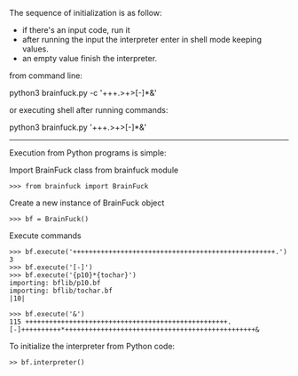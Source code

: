 The sequence of initialization is as follow:
- if there's an input code, run it
- after running the input the interpreter enter in 
  shell mode keeping values.
- an empty value finish the interpreter.

from command line:

python3 brainfuck.py -c '+++.>+>[-]*&'

or executing shell after running commands:

python3 brainfuck.py '+++.>+>[-]*&'

---

Execution from Python programs is simple:

Import BrainFuck class from brainfuck module

```
>>> from brainfuck import BrainFuck
```

Create a new instance of BrainFuck object

```
>>> bf = BrainFuck()
```

Execute commands

```
>>> bf.execute('+++++++++++++++++++++++++++++++++++++++++++++++++++.')
3
>>> bf.execute('[-]')
>>> bf.execute('{p10}*{tochar}')
importing: bflib/p10.bf
importing: bflib/tochar.bf
|10|

>>> bf.execute('&')
115 +++++++++++++++++++++++++++++++++++++++++++++++++++.[-]++++++++++*++++++++++++++++++++++++++++++++++++++++++++++++&
```

To initialize the interpreter from Python code:
```
>> bf.interpreter()
```
